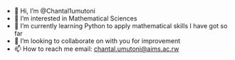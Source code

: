 - 👋 Hi, I’m @Chantal1umutoni
- 👀 I’m interested in Mathematical Sciences
- 🌱 I’m currently learning Python to apply mathematical skills I have got so far
- 💞️ I’m looking to collaborate on with you for improvement
- 📫 How to reach me email: chantal.umutoni@aims.ac.rw

<!---
Chantal1umutoni/Chantal1umutoni is a ✨ special ✨ repository because its `README.md` (this file) appears on your GitHub profile.
You can click the Preview link to take a look at your changes.
--->

